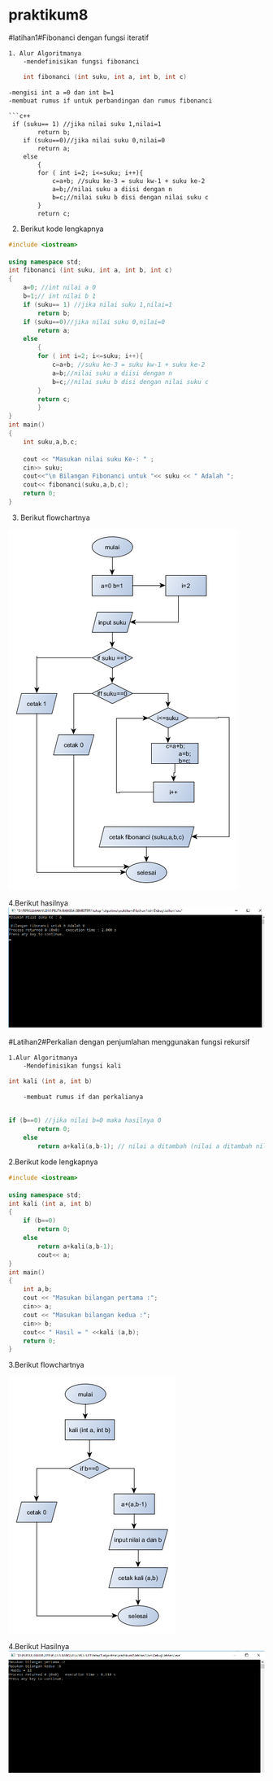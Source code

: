 # praktikum8

#latihan1#Fibonanci dengan fungsi iteratif

```
1. Alur Algoritmanya
	-mendefinisikan fungsi fibonanci
```
```c++
	int fibonanci (int suku, int a, int b, int c)
```
	-mengisi int a =0 dan int b=1
	-membuat rumus if untuk perbandingan dan rumus fibonanci
```
```c++
 if (suku== 1) //jika nilai suku 1,nilai=1
        return b;
    if (suku==0)//jika nilai suku 0,nilai=0
        return a;
    else
        {
        for ( int i=2; i<=suku; i++){
            c=a+b; //suku ke-3 = suku kw-1 + suku ke-2
            a=b;//nilai suku a diisi dengan n
            b=c;//nilai suku b disi dengan nilai suku c
        }
        return c;
```
2. Berikut kode lengkapnya
```c++
#include <iostream>

using namespace std;
int fibonanci (int suku, int a, int b, int c)
{
    a=0; //int nilai a 0
    b=1;// int nilai b 1
    if (suku== 1) //jika nilai suku 1,nilai=1
        return b;
    if (suku==0)//jika nilai suku 0,nilai=0
        return a;
    else
        {
        for ( int i=2; i<=suku; i++){
            c=a+b; //suku ke-3 = suku kw-1 + suku ke-2
            a=b;//nilai suku a diisi dengan n
            b=c;//nilai suku b disi dengan nilai suku c
        }
        return c;
        }
}
int main()
{
    int suku,a,b,c;

    cout << "Masukan nilai suku Ke-: " ;
    cin>> suku;
    cout<<"\n Bilangan Fibonanci untuk "<< suku << " Adalah ";
    cout<< fibonanci(suku,a,b,c);
    return 0;
}
```

3. Berikut flowchartnya

![img](https://raw.githubusercontent.com/aseps12/praktikum8/master/1.png)

4.Berikut hasilnya
![img](https://raw.githubusercontent.com/aseps12/praktikum8/master/hasil1.png)

#Latihan2#Perkalian dengan penjumlahan menggunakan fungsi rekursif
```
1.Alur Algoritmanya
	-Mendefinisikan fungsi kali
```
```c++
int kali (int a, int b)
```
```
	-membuat rumus if dan perkalianya
```
```c++

if (b==0) //jika nilai b=0 maka hasilnya 0
        return 0;
    else
        return a+kali(a,b-1); // nilai a ditambah (nilai a ditambah nilai b dikurangi 1)
```
2.Berikut kode lengkapnya
```c++
#include <iostream>

using namespace std;
int kali (int a, int b)
{
    if (b==0)
        return 0;
    else
        return a+kali(a,b-1);
        cout<< a;
}
int main()
{
    int a,b;
    cout << "Masukan bilangan pertama :";
    cin>> a;
    cout << "Masukan bilangan kedua :";
    cin>> b;
    cout<< " Hasil = " <<kali (a,b);
    return 0;
}
```

3.Berikut flowchartnya

![img](https://raw.githubusercontent.com/aseps12/praktikum8/master/2.png)

4.Berikut Hasilnya
![img](https://raw.githubusercontent.com/aseps12/praktikum8/master/hasil2.png)